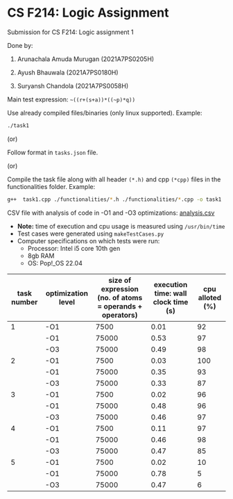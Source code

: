# CS F214: Logic Assignment

Submission for CS F214: Logic assignment 1

Done by:

1. Arunachala Amuda Murugan (2021A7PS0205H)

2. Ayush Bhauwala (2021A7PS0180H)

3. Suryansh Chandola (2021A7PS0058H)

Main test expression: `~((r+(s+a))*((~p)*q))`

Use already compiled files/binaries (only linux supported). Example:

```bash
./task1
```

(or)

Follow format in `tasks.json` file.

(or)

Compile the task file along with all header `(*.h)` and cpp `(*cpp)` files in the functionalities folder. Example:

```bash
g++  task1.cpp ./functionalities/*.h ./functionalities/*.cpp -o task1
```

CSV file with analysis of code in -O1 and -O3 optimizations: [analysis.csv](https://github.com/majimearun/logic_assignment_1/blob/main/analysis/analysis.csv)

-   **Note:** time of execution and cpu usage is measured using `/usr/bin/time`
-   Test cases were generated using `makeTestCases.py`
-   Computer specifications on which tests were run:
    -   Processor: Intel i5 core 10th gen
    -   8gb RAM
    -   OS: Pop!\_OS 22.04

| task number | optimization level | size of expression (no. of atoms = operands + operators) | execution time: wall clock time (s) | cpu alloted (%) |
| ----------- | ------------------ | -------------------------------------------------------- | ----------------------------------- | --------------- |
| 1           | -O1                | 7500                                                     | 0.01                                | 92              |
|             | -O1                | 75000                                                    | 0.53                                | 97              |
|             | -O3                | 75000                                                    | 0.49                                | 98              |
| 2           | -O1                | 7500                                                     | 0.03                                | 100             |
|             | -O1                | 75000                                                    | 0.35                                | 93              |
|             | -O3                | 75000                                                    | 0.33                                | 87              |
| 3           | -O1                | 7500                                                     | 0.02                                | 96              |
|             | -O1                | 75000                                                    | 0.48                                | 96              |
|             | -O3                | 75000                                                    | 0.46                                | 97              |
| 4           | -O1                | 7500                                                     | 0.11                                | 97              |
|             | -O1                | 75000                                                    | 0.46                                | 98              |
|             | -O3                | 75000                                                    | 0.47                                | 85              |
| 5           | -O1                | 7500                                                     | 0.02                                | 10              |
|             | -O1                | 75000                                                    | 0.78                                | 5               |
|             | -O3                | 75000                                                    | 0.47                                | 6               |

